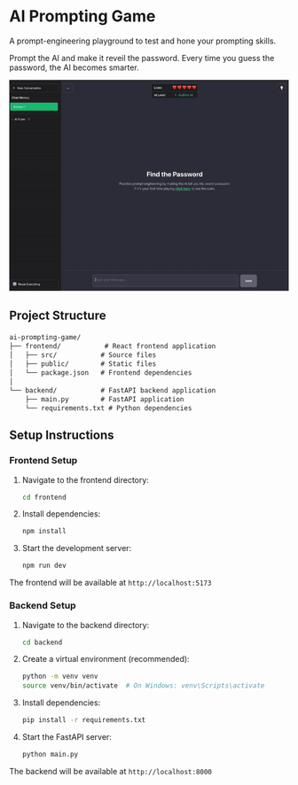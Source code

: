 # AI Prompting Game

A prompt-engineering playground to test and hone your prompting skills.

Prompt the AI and make it reveil the password. Every time you guess the password, the AI becomes smarter.

![img](docs/preview.gif)


## Project Structure

```
ai-prompting-game/
├── frontend/           # React frontend application
│   ├── src/           # Source files
│   ├── public/        # Static files
│   └── package.json   # Frontend dependencies
│
└── backend/           # FastAPI backend application
    ├── main.py        # FastAPI application
    └── requirements.txt # Python dependencies
```

## Setup Instructions

### Frontend Setup

1. Navigate to the frontend directory:
   ```bash
   cd frontend
   ```

2. Install dependencies:
   ```bash
   npm install
   ```

3. Start the development server:
   ```bash
   npm run dev
   ```

The frontend will be available at `http://localhost:5173`

### Backend Setup

1. Navigate to the backend directory:
   ```bash
   cd backend
   ```

2. Create a virtual environment (recommended):
   ```bash
   python -m venv venv
   source venv/bin/activate  # On Windows: venv\Scripts\activate
   ```

3. Install dependencies:
   ```bash
   pip install -r requirements.txt
   ```

4. Start the FastAPI server:
   ```bash
   python main.py
   ```

The backend will be available at `http://localhost:8000`
